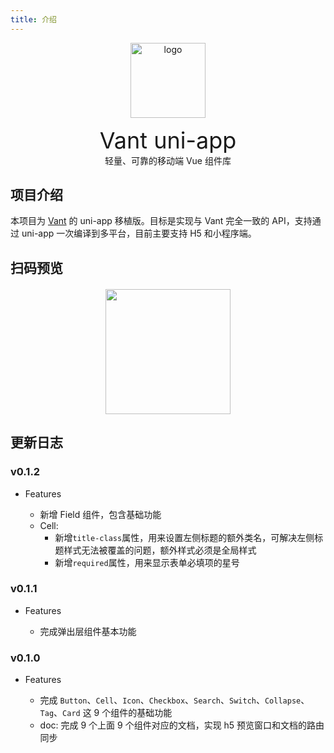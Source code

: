 ```yaml
---
title: 介绍
---
```


<p align="center">
    <img alt="logo" src="https://img.yzcdn.cn/vant/logo.png" width="120" height="120">
    <p style="text-align: center; font-size: 36px; margin: 0">Vant uni-app</p>
    <p style="text-align: center; margin: 0">轻量、可靠的移动端 Vue 组件库</p>
</p>

## 项目介绍

本项目为 [Vant](https://youzan.github.io/vant/#/zh-CN/intro) 的 uni-app 移植版。目标是实现与 Vant 完全一致的 API，支持通过 uni-app 一次编译到多平台，目前主要支持 H5 和小程序端。

## 扫码预览

<img style="height: 200px; display: block; margin: 20px auto 0 auto" src="https://cdn.xnngs.cn/img/20191104142053.png" />

## 更新日志

### v0.1.2 <Badge text="2019-11-07" type="tip"/>

- Features

  - 新增 Field 组件，包含基础功能
  - Cell: 
    - 新增`title-class`属性，用来设置左侧标题的额外类名，可解决左侧标题样式无法被覆盖的问题，额外样式必须是全局样式
    - 新增`required`属性，用来显示表单必填项的星号

### v0.1.1 <Badge text="2019-11-06" type="tip"/>

- Features

  - 完成弹出层组件基本功能

### v0.1.0 <Badge text="2019-11-06" type="tip"/>

- Features

  - 完成 `Button`、`Cell`、`Icon`、`Checkbox`、`Search`、`Switch`、`Collapse`、`Tag`、`Card` 这 9 个组件的基础功能
  - doc: 完成 9 个上面 9 个组件对应的文档，实现 h5 预览窗口和文档的路由同步

